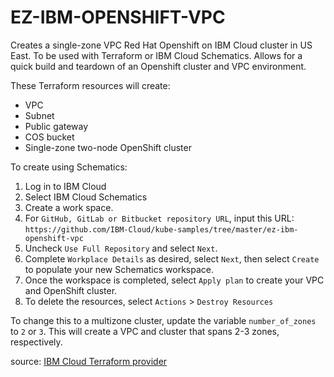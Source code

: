 # EZ-IBM-OPENSHIFT-VPC

Creates a single-zone VPC Red Hat Openshift on IBM Cloud cluster in US East. To be used with Terraform or IBM Cloud Schematics. Allows for a quick build and teardown of an Openshift cluster and VPC environment.

These Terraform resources will create:
- VPC
- Subnet
- Public gateway
- COS bucket
- Single-zone two-node OpenShift cluster

To create using Schematics:

1. Log in to IBM Cloud
2. Select IBM Cloud Schematics
3. Create a work space.
4. For `GitHub, GitLab or Bitbucket repository URL`, input this URL: `https://github.com/IBM-Cloud/kube-samples/tree/master/ez-ibm-openshift-vpc`
5. Uncheck `Use Full Repository` and select `Next`.
6. Complete `Workplace Details` as desired, select `Next`, then select `Create` to populate your new Schematics workspace.
7. Once the workspace is completed, select `Apply plan` to create your VPC and OpenShift cluster.
8. To delete the resources, select `Actions` > `Destroy Resources` 

To change this to a multizone cluster, update the variable `number_of_zones` to `2` or `3`. This will create a VPC and cluster that spans 2-3 zones, respectively.

source: [IBM Cloud Terraform provider](https://github.com/IBM-Cloud/terraform-provider-ibm/tree/master/examples/ibm-cluster/roks-on-vpc-gen2)